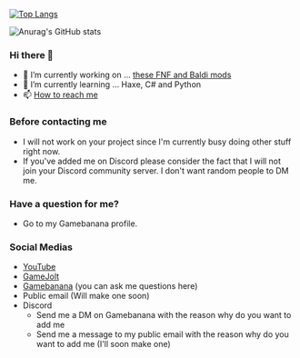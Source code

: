[![Top Langs](https://github-readme-stats.vercel.app/api/top-langs/?username=teotm)](https://github.com/anuraghazra/github-readme-stats)

![Anurag's GitHub stats](https://github-readme-stats.vercel.app/api?username=teotm&show_icons=true&theme=radical)

### Hi there 👋

- 🔭 I’m currently working on ... [these FNF and Baldi mods](https://pastebin.com/tN0TnujZ)
- 🌱 I’m currently learning ... Haxe, C# and Python
- 📫 [How to reach me](#Social-Medias)

### Before contacting me
- I will not work on your project since I'm currently busy doing other stuff right now.
- If you've added me on Discord please consider the fact that I will not join your Discord community server. I don't want random people to DM me.
### Have a question for me?
- Go to my Gamebanana profile.

### Social Medias
- [YouTube](https://www.youtube.com/channel/UCJnOkGILRMpEAgbS0A91cWQ)
- [GameJolt](https://gamejolt.com/@teotm4)
- [Gamebanana](https://gamebanana.com/members/1932685) (you can ask me questions here)
- Public email (Will make one soon)
- Discord
	- Send me a DM on Gamebanana with the reason why do you want to add me
	- Send me a message to my public email with the reason why do you want to add me (I'll soon make one)
